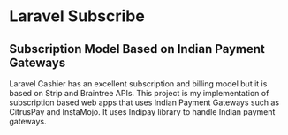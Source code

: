 # Laravel Subscribe
## Subscription Model Based on Indian Payment Gateways

Laravel Cashier has an excellent subscription and billing model but it is based on Strip and Braintree APIs. This project is
my implementation of subscription based web apps that uses Indian Payment Gateways such as CitrusPay and InstaMojo. It uses 
Indipay library to handle Indian payment gateways.
